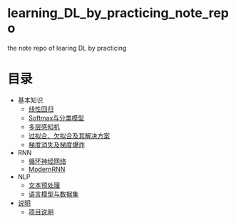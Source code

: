 # learning_DL_by_practicing_note_repo
the note repo of learing DL by practicing


# 目录

<!-- MarkdownTOC levels="1,2" autolink="true" -->

- 基本知识
  - [线性回归](./基本知识/线性回归.ipynb)
  - [Softmax与分类模型](./基本知识/Softmax与分类模型.ipynb)
  - [多层感知机](./基本知识/多层感知机.ipynb)
  - [过拟合、欠拟合及其解决方案](./基本知识/过拟合欠拟合及其解决方案.ipynb)
  - [梯度消失及梯度爆炸](./基本知识/梯度消失、梯度爆炸.ipynb)
- RNN
  - [循环神经网络](./基本知识/RNN/循环神经网络.ipynb)
  - [ModernRNN](./基本知识/RNN/ModernRNN.ipynb)
- NLP
  - [文本预处理](./基本知识/NLP/文本预处理.ipynb)
  - [语言模型与数据集](./基本知识/NLP/语言模型与数据集.ipynb)
- [说明](#readme)
  - [项目说明](#readme)

<!-- /MarkdownTOC -->
